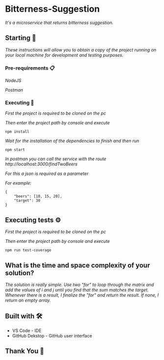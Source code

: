 # Bitterness-Suggestion

_It's a microservice that returns bitterness suggestion._

## Starting 🚀

_These instructions will allow you to obtain a copy of the project running on your local machine for development and testing purposes._

### Pre-requirements 📋

_NodeJS_

_Postman_

### Executing 🔧

_First the project is required to be cloned on the pc_

_Then enter the project path by console and execute_

```
npm install
```

_Wait for the installation of the dependencies to finish and then run_

```
npm start
```

_In postman you can call the service with the route http://localhost:3000/findTwoBeers_

_For this a json is required as a parameter_

_For example:_

```
{
    "beers": [10, 15, 20], 
    "target": 30
}
```

## Executing tests ⚙️

_First the project is required to be cloned on the pc_

_Then enter the project path by console and execute_

```
npm run test-coverage
```

## What is the time and space complexity of your solution?
_The solution is really simple. Use two "for" to loop through the matrix and add the values ​​of i and j until you find that the sum matches the target. Whenever there is a result, I finalize the "for" and return the result. If none, I return an empty array._

## Built with 🛠️

* VS Code - IDE
* GitHub Dekstop - GitHub user interface

## Thank You 🎁
